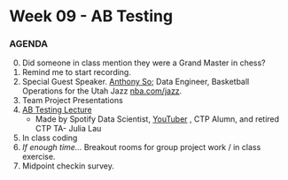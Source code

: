 # Week 09 - AB Testing

### AGENDA
0. Did someone in class mention they were a Grand Master in chess?
0. Remind me to start recording.
1. Special Guest Speaker. [Anthony So](https://www.linkedin.com/in/anthonywyso/); Data Engineer, Basketball Operations for the Utah Jazz [nba.com/jazz](https://www.nba.com/jazz).
2. Team Project Presentations
3. [AB Testing Lecture](https://docs.google.com/presentation/d/1MI8jWxYa_29vQBZ8Z-q4bMYygJj0zRQ5wuKFAx0UTQs/edit?usp=sharing)
	- Made by Spotify Data Scientist, [YouTuber](https://www.youtube.com/watch?v=nLPve1gGSMU&t=9s&ab_channel=juliafei) , CTP Alumn, and retired CTP TA-  Julia Lau
4. In class coding
5. *If enough time...* Breakout rooms for group project work / in class exercise.
6. Midpoint checkin survey.
